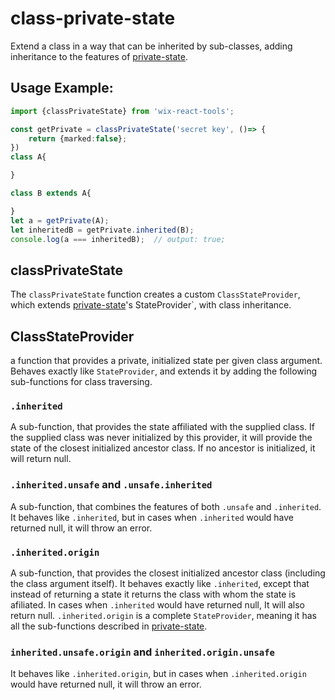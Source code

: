 # class-private-state

Extend a class in a way that can be inherited by sub-classes, adding inheritance to the features of [private-state](private-state.md).

## Usage Example:

```ts
import {classPrivateState} from 'wix-react-tools';

const getPrivate = classPrivateState('secret key', ()=> {
    return {marked:false};
})
class A{   

}

class B extends A{   

}
let a = getPrivate(A);
let inheritedB = getPrivate.inherited(B);
console.log(a === inheritedB);  // output: true;
```

## classPrivateState
The `classPrivateState` function creates a custom `ClassStateProvider`, which extends [private-state](private-state.md)'s StateProvider`, with class inheritance.

## ClassStateProvider
a function that provides a private, initialized state per given class argument. Behaves exactly like `StateProvider`, 
and extends it by adding the following sub-functions for class traversing.

### `.inherited`
A sub-function, that provides the state affiliated with the supplied class.
If the supplied class was never initialized by this provider, it will provide the state of the closest initialized ancestor class.
If no ancestor is initialized, it will return null.

### `.inherited.unsafe` and `.unsafe.inherited`
A sub-function, that combines the features of both `.unsafe` and `.inherited`. 
It behaves like `.inherited`, but in cases when `.inherited` would have returned null, it will throw an error.

### `.inherited.origin` 
A sub-function, that provides the closest initialized ancestor class (including the class argument itself).
It behaves exactly like `.inherited`, except that instead of returning a state it returns the class with whom the state is afiliated.
In cases when `.inherited` would have returned null, It will also return null.
`.inherited.origin`  is a complete `StateProvider`, meaning it has all the sub-functions described in [private-state](private-state.md).

### `inherited.unsafe.origin` and `inherited.origin.unsafe`
It behaves like `.inherited.origin`, but in cases when `.inherited.origin` would have returned null, it will throw an error.
